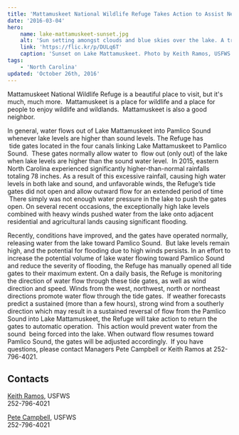 ```yaml
---
title: 'Mattamuskeet National Wildlife Refuge Takes Action to Assist Neighboring Landowners Impacted by Excessive Rainfall'
date: '2016-03-04'
hero:
    name: lake-mattamuskeet-sunset.jpg
    alt: 'Sun setting amongst clouds and blue skies over the lake. A tree in the middle of the lake is casting a mirrored reflection on the lake.'
    link: 'https://flic.kr/p/DULq6T'
    caption: 'Sunset on Lake Mattamuskeet. Photo by Keith Ramos, USFWS.'
tags:
    - 'North Carolina'
updated: 'October 26th, 2016'
---
```


Mattamuskeet National Wildlife Refuge is a beautiful place to visit, but it's much, much more.  Mattamuskeet is a place for wildlife and a place for people to enjoy wildlife and wildlands.  Mattamuskeet is also a good neighbor.

In general, water flows out of Lake Mattamuskeet into Pamlico Sound whenever lake levels are higher than sound levels. The Refuge has  tide gates located in the four canals linking Lake Mattamuskeet to Pamlico Sound.  These gates normally allow water to  flow out (only out) of the lake when lake levels are higher than the sound water level.  In 2015, eastern North Carolina experienced significantly higher-than-normal rainfalls totaling 78 inches. As a result of this excessive rainfall, causing high water levels in both lake and sound, and unfavorable winds, the Refuge’s tide gates did not open and allow outward flow for an extended period of time  There simply was not enough water pressure in the lake to push the gates open. On several recent occasions, the exceptionally high lake levels combined with heavy winds pushed water from the lake onto adjacent residential and agricultural lands causing significant flooding.

Recently, conditions have improved, and the gates have operated normally, releasing water from the lake toward Pamlico Sound.  But lake levels remain high, and the potential for flooding due to high winds persists. In an effort to increase the potential volume of lake water flowing toward Pamlico Sound and reduce the severity of flooding, the Refuge has manually opened all tide gates to their maximum extent. On a daily basis, the Refuge is monitoring the direction of water flow through these tide gates, as well as wind direction and speed. Winds from the west, northwest, north or northeast directions promote water flow through the tide gates.  If weather forecasts predict a sustained (more than a few hours), strong wind from a southerly direction which may result in a sustained reversal of flow from the Pamlico Sound into Lake Mattamuskeet, the Refuge will take action to return the gates to automatic operation.  This action would prevent water from the sound  being forced into the lake. When outward flow resumes toward Pamlico Sound, the gates will be adjusted accordingly.  If you have questions, please contact Managers Pete Campbell or Keith Ramos at 252-796-4021.

## Contacts

[Keith Ramos](mailto:keith_ramos@fws.gov), USFWS  
252-796-4021

[Pete Campbell](mailto:pete_campbell@fws.gov), USFWS  
252-796-4021
